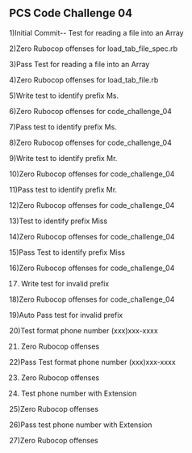 ## PCS Code Challenge 04

1)Initial Commit-- Test for reading a file into an Array

2)Zero Rubocop offenses for load_tab_file_spec.rb

3)Pass Test for reading a file into an Array

4)Zero Rubocop offenses for load_tab_file.rb

5)Write test to identify prefix Ms.

6)Zero Rubocop offenses for code_challenge_04

7)Pass test to identify prefix Ms.

8)Zero Rubocop offenses for code_challenge_04

9)Write test to identify prefix Mr.

10)Zero Rubocop offenses for code_challenge_04

11)Pass test to identify prefix Mr.

12)Zero Rubocop offenses for code_challenge_04

13)Test to identify prefix Miss

14)Zero Rubocop offenses for code_challenge_04

15)Pass Test to identify prefix Miss

16)Zero Rubocop offenses for code_challenge_04

17) Write test for invalid prefix

18)Zero Rubocop offenses for code_challenge_04

19)Auto Pass test for invalid prefix

20)Test format phone number (xxx)xxx-xxxx

21) Zero Rubocop offenses

22)Pass Test format phone number (xxx)xxx-xxxx

23) Zero Rubocop offenses

24) Test phone number with Extension

25)Zero Rubocop offenses

26)Pass test phone number with Extension

27)Zero Rubocop offenses
